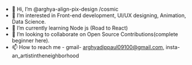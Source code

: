 - 👋 Hi, I’m @arghya-align-pix-design /cosmic
- 👀 I’m interested in Front-end development, UI/UX designing, Animation, Data Science.
- 🌱 I’m currently learning Node js (Road to React)
- 💞️ I’m looking to collaborate on Open Source Contributions(complete beginner here). 
- 📫 How to reach me - gmail- arghyadippaul09100@gmail.com, insta- an_artistintheneighborhood

<!---
arghya-align-pix-design/arghya-align-pix-design is a ✨ special ✨ repository because its `README.md` (this file) appears on your GitHub profile.
You can click the Preview link to take a look at your changes.
--->
